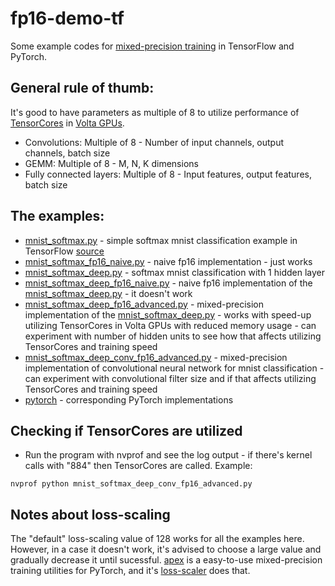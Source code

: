 # fp16-demo-tf

Some example codes for [mixed-precision training](https://docs.nvidia.com/deeplearning/sdk/mixed-precision-training/index.html) in TensorFlow and PyTorch.

## General rule of thumb:
It's good to have parameters as multiple of 8 to utilize performance of [TensorCores](https://devblogs.nvidia.com/programming-tensor-cores-cuda-9/) in [Volta GPUs](https://www.nvidia.com/en-us/data-center/tensorcore/).
- Convolutions: Multiple of 8 - Number of input channels, output channels, batch size
- GEMM: Multiple of 8 - M, N, K dimensions
- Fully connected layers: Multiple of 8 - Input features, output features, batch size

## The examples:
- [mnist_softmax.py](https://github.com/khcs/fp16-demo-tf/blob/master/mnist_softmax.py) - simple softmax mnist classification example in TensorFlow [source](https://github.com/tensorflow/tensorflow/blob/master/tensorflow/examples/tutorials/mnist/mnist_softmax.py)
- [mnist_softmax_fp16_naive.py](https://github.com/khcs/fp16-demo-tf/blob/master/mnist_softmax_fp16_naive.py) - naive fp16 implementation - just works
- [mnist_softmax_deep.py](https://github.com/khcs/fp16-demo-tf/blob/master/mnist_softmax_deep.py) - softmax mnist classification with 1 hidden layer
- [mnist_softmax_deep_fp16_naive.py](https://github.com/khcs/fp16-demo-tf/blob/master/mnist_softmax_deep_fp16_naive.py) - naive fp16 implementation of the [mnist_softmax_deep.py](https://github.com/khcs/fp16-demo-tf/blob/master/mnist_softmax_deep.py) - it doesn't work
- [mnist_softmax_deep_fp16_advanced.py](https://github.com/khcs/fp16-demo-tf/blob/master/mnist_softmax_deep_fp16_advanced.py) - mixed-precision implementation of the [mnist_softmax_deep.py](https://github.com/khcs/fp16-demo-tf/blob/master/mnist_softmax_deep.py) - works with speed-up utilizing TensorCores in Volta GPUs with reduced memory usage - can experiment with number of hidden units to see how that affects utilizing TensorCores and training speed
- [mnist_softmax_deep_conv_fp16_advanced.py](https://github.com/khcs/fp16-demo-tf/blob/master/mnist_softmax_deep_conv_fp16_advanced.py) - mixed-precision implementation of convolutional neural network for mnist classification - can experiment with convolutional filter size and if that affects utilizing TensorCores and training speed
- [pytorch](https://github.com/khcs/fp16-demo-tf/tree/master/pytorch) - corresponding PyTorch implementations

## Checking if TensorCores are utilized
- Run the program with nvprof and see the log output - if there's kernel calls with "884" then TensorCores are called.
Example:
```
nvprof python mnist_softmax_deep_conv_fp16_advanced.py
```
## Notes about loss-scaling
The "default" loss-scaling value of 128 works for all the examples here.
However, in a case it doesn't work, it's advised to choose a large value and gradually decrease it until sucessful.
[apex](https://github.com/NVIDIA/apex) is a easy-to-use mixed-precision training utilities for PyTorch, and it's [loss-scaler](https://github.com/NVIDIA/apex/blob/master/apex/fp16_utils/loss_scaler.py) does that.
